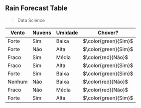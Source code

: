 ## Rain Forecast Table
> Data Science

| Vento   | Nuvens | Umidade | Chover? |
|---------|--------|---------|---------|
| Forte   | Sim    | Baixa   | $\color{green}{Sim}$     |
| Forte   | Não    | Alta    | $\color{green}{Sim}$     |
| Fraco   | Sim    | Média   | $\color{red}{Não}$     |
| Fraco   | Sim    | Alta    | $\color{green}{Sim}$     |
| Forte   | Sim    | Baixa   | $\color{green}{Sim}$     |
| Nenhum  | Não    | Baixa   | $\color{red}{Não}$     |
| Fraco   | Não    | Média   | $\color{red}{Não}$     |
| Forte   | Sim    | Alta    | $\color{green}{Sim}$     |
